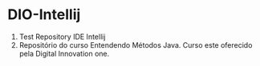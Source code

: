 # DIO-Intellij
1. Test Repository IDE Intellij
2. Repositório do curso Entendendo Métodos Java. Curso este oferecido pela Digital Innovation one.
